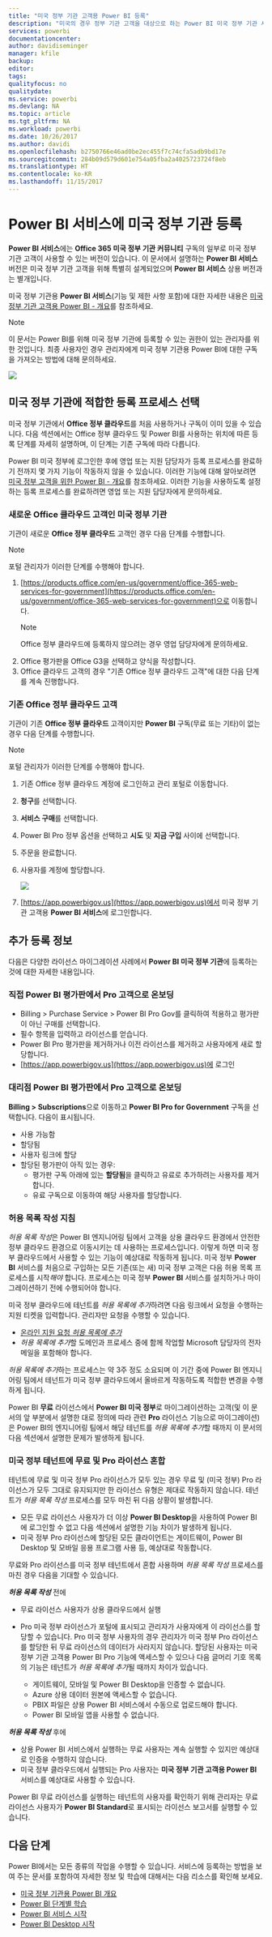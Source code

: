 ```yaml
---
title: "미국 정부 기관 고객용 Power BI 등록"
description: "미국의 경우 정부 기관 고객을 대상으로 하는 Power BI 미국 정부 기관 서비스에 미국 정부 기관을 등록하는 방법에 대해 알아봅니다."
services: powerbi
documentationcenter: 
author: davidiseminger
manager: kfile
backup: 
editor: 
tags: 
qualityfocus: no
qualitydate: 
ms.service: powerbi
ms.devlang: NA
ms.topic: article
ms.tgt_pltfrm: NA
ms.workload: powerbi
ms.date: 10/26/2017
ms.author: davidi
ms.openlocfilehash: b2750766e46ad0be2ec455f7c74cfa5adb9bd17e
ms.sourcegitcommit: 284b09d579d601e754a05fba2a4025723724f8eb
ms.translationtype: HT
ms.contentlocale: ko-KR
ms.lasthandoff: 11/15/2017
---
```

# <a name="enroll-your-us-government-organization-in-the-power-bi-service"></a>Power BI 서비스에 미국 정부 기관 등록
**Power BI 서비스**에는 **Office 365 미국 정부 기관 커뮤니티** 구독의 일부로 미국 정부 기관 고객이 사용할 수 있는 버전이 있습니다. 이 문서에서 설명하는 **Power BI 서비스** 버전은 미국 정부 기관 고객을 위해 특별히 설계되었으며 **Power BI 서비스** 상용 버전과는 별개입니다.

미국 정부 기관용 **Power BI 서비스**(기능 및 제한 사항 포함)에 대한 자세한 내용은 [미국 정부 기관 고객용 Power BI - 개요](service-govus-overview.md)를 참조하세요.

> [!NOTE]
> 이 문서는 Power BI를 위해 미국 정부 기관에 등록할 수 있는 권한이 있는 관리자를 위한 것입니다. 최종 사용자인 경우 관리자에게 미국 정부 기관용 Power BI에 대한 구독을 가져오는 방법에 대해 문의하세요.
> 
> 

![](media/service-govus-signup/service_govus_signup_1.png)

## <a name="select-the-right-sign-up-process-for-your-us-government-organization"></a>미국 정부 기관에 적합한 등록 프로세스 선택
미국 정부 기관에서 **Office 정부 클라우드**를 처음 사용하거나 구독이 이미 있을 수 있습니다. 다음 섹션에서는 Office 정부 클라우드 및 Power BI를 사용하는 위치에 따른 등록 단계를 자세히 설명하며, 이 단계는 기존 구독에 따라 다릅니다.

Power BI 미국 정부에 로그인한 후에 영업 또는 지원 담당자가 등록 프로세스를 완료하기 전까지 몇 가지 기능이 작동하지 않을 수 있습니다. 이러한 기능에 대해 알아보려면 [미국 정부 고객을 위한 Power BI - 개요](service-govus-overview.md)를 참조하세요. 이러한 기능을 사용하도록 설정하는 등록 프로세스를 완료하려면 영업 또는 지원 담당자에게 문의하세요.

### <a name="us-government-organizations-that-are-new-office-cloud-customers"></a>새로운 Office 클라우드 고객인 미국 정부 기관
기관이 새로운 **Office 정부 클라우드** 고객인 경우 다음 단계를 수행합니다.

> [!NOTE]
> 포털 관리자가 이러한 단계를 수행해야 합니다.
> 
> 

1. [https://products.office.com/en-us/government/office-365-web-services-for-government](https://products.office.com/en-us/government/office-365-web-services-for-government)으로 이동합니다. 
    >[!NOTE]
    >Office 정부 클라우드에 등록하지 않으려는 경우 영업 담당자에게 문의하세요.
2. Office 평가판을 Office G3을 선택하고 양식을 작성합니다.
3. Office 클라우드 고객의 경우 "기존 Office 정부 클라우드 고객"에 대한 다음 단계를 계속 진행합니다.

### <a name="existing-office-government-cloud-customers"></a>기존 Office 정부 클라우드 고객
기관이 기존 **Office 정부 클라우드** 고객이지만 **Power BI** 구독(무료 또는 기타)이 없는 경우 다음 단계를 수행합니다.

> [!NOTE]
> 포털 관리자가 이러한 단계를 수행해야 합니다.
> 
> 

1. 기존 Office 정부 클라우드 계정에 로그인하고 관리 포털로 이동합니다.
2. **청구**를 선택합니다.
3. **서비스 구매**를 선택합니다.
4. Power BI Pro 정부 옵션을 선택하고 **시도** 및 **지금 구입** 사이에 선택합니다.
5. 주문을 완료합니다.
6. 사용자를 계정에 할당합니다.
   
   ![](media/service-govus-signup/service_govus_signup_5.png)
7. [https://app.powerbigov.us](https://app.powerbigov.us)에서 미국 정부 기관 고객용 **Power BI 서비스**에 로그인합니다.

## <a name="additional-signup-information"></a>추가 등록 정보
다음은 다양한 라이선스 마이그레이션 사례에서 **Power BI 미국 정부 기관**에 등록하는 것에 대한 자세한 내용입니다.

### <a name="direct-power-bi-trial-to-pro-customer-onboarding"></a>직접 Power BI 평가판에서 Pro 고객으로 온보딩
* Billing > Purchase Service > Power BI Pro Gov를 클릭하여 적용하고 평가판이 아닌 구매를 선택합니다.
* 필수 항목을 입력하고 라이선스를 얻습니다.
* Power BI Pro 평가판을 제거하거나 이전 라이선스를 제거하고 사용자에게 새로 할당합니다.
* [https://app.powerbigov.us](https://app.powerbigov.us)에 로그인 

### <a name="reseller-power-bi-trial-to-pro-customer-onboarding"></a>대리점 Power BI 평가판에서 Pro 고객으로 온보딩
**Billing > Subscriptions**으로 이동하고 **Power BI Pro for Government** 구독을 선택합니다. 다음이 표시됩니다.

* 사용 가능함
* 할당됨
* 사용자 링크에 할당
* 할당된 평가판이 아직 있는 경우:
  * 평가판 구독 아래에 있는 **할당됨**을 클릭하고 유료로 추가하려는 사용자를 제거합니다.
  * 유료 구독으로 이동하여 해당 사용자를 할당합니다.

### <a name="whitelisting-instructions"></a>허용 목록 작성 지침
*허용 목록 작성*은 Power BI 엔지니어링 팀에서 고객을 상용 클라우드 환경에서 안전한 정부 클라우드 환경으로 이동시키는 데 사용하는 프로세스입니다. 이렇게 하면 미국 정부 클라우드에서 사용할 수 있는 기능이 예상대로 작동하게 됩니다. 미국 정부 **Power BI** 서비스를 처음으로 구입하는 모든 기존(또는 새) 미국 정부 고객은 다음 허용 목록 프로세스를 시작*해야* 합니다. 프로세스는 미국 정부 **Power BI** 서비스를 설치하거나 마이그레이션하기 전에 수행되어야 합니다. 

미국 정부 클라우드에 테넌트를 *허용 목록에 추가*하려면 다음 링크에서 요청을 수행하는 지원 티켓을 입력합니다. 관리자만 요청을 수행할 수 있습니다.

* [온라인 지원 요청 *허용 목록에 추가*](https://powerbi.microsoft.com/clouds/)
* *허용 목록에 추가*할 도메인과 프로세스 중에 함께 작업할 Microsoft 담당자의 전자 메일을 포함해야 합니다.

*허용 목록에 추가*하는 프로세스는 약 3주 정도 소요되며 이 기간 중에 Power BI 엔지니어링 팀에서 테넌트가 미국 정부 클라우드에서 올바르게 작동하도록 적합한 변경을 수행하게 됩니다.

Power BI **무료** 라이선스에서 **Power BI 미국 정부**로 마이그레이션하는 고객(및 이 문서의 앞 부분에서 설명한 대로 정의에 따라 관련 **Pro** 라이선스 기능으로 마이그레이션)은 Power BI의 엔지니어링 팀에서 해당 테넌트를 *허용 목록에 추가*할 때까지 이 문서의 다음 섹션에서 설명한 문제가 발생하게 됩니다.

### <a name="mixed-free-and-pro-licenses-in-us-government-tenants"></a>미국 정부 테넌트에 무료 및 Pro 라이선스 혼합
테넌트에 무료 및 미국 정부 Pro 라이선스가 모두 있는 경우 무료 및 (미국 정부) Pro 라이선스가 모두 그대로 유지되지만 한 라이선스 유형은 제대로 작동하지 않습니다. 테넌트가 *허용 목록 작성* 프로세스를 모두 마친 뒤 다음 상황이 발생합니다.

* 모든 무료 라이선스 사용자가 더 이상 **Power BI Desktop**을 사용하여 Power BI에 로그인할 수 없고 다음 섹션에서 설명한 기능 차이가 발생하게 됩니다.
* 미국 정부 Pro 라이선스에 할당된 모든 클라이언트는 게이트웨이, Power BI Desktop 및 모바일 응용 프로그램 사용 등, 예상대로 작동합니다. 

무료와 Pro 라이선스를 미국 정부 테넌트에서 혼합 사용하며 *허용 목록 작성* 프로세스를 마친 경우 다음을 기대할 수 있습니다.

***허용 목록 작성*** 전에

* 무료 라이선스 사용자가 상용 클라우드에서 실행
* Pro 미국 정부 라이선스가 포털에 표시되고 관리자가 사용자에게 이 라이선스를 할당할 수 있습니다. Pro 미국 정부 사용자의 경우 관리자가 미국 정부 Pro 라이선스를 할당한 뒤 무료 라이선스의 데이터가 사라지지 않습니다. 할당된 사용자는 미국 정부 기관 고객용 Power BI Pro 기능에 액세스할 수 있으나 다음 글머리 기호 목록의 기능은 테넌트가 *허용 목록에 추가*될 때까지 차이가 있습니다. 
  
  * 게이트웨이, 모바일 및 Power BI Desktop을 인증할 수 없습니다.
  * Azure 상용 데이터 원본에 액세스할 수 없습니다.
  * PBIX 파일은 상용 Power BI 서비스에서 수동으로 업로드해야 합니다.
  * Power BI 모바일 앱을 사용할 수 없습니다.

***허용 목록 작성*** 후에

* 상용 Power BI 서비스에서 실행하는 무료 사용자는 계속 실행할 수 있지만 예상대로 인증을 수행하지 않습니다.
* 미국 정부 클라우드에서 실행되는 Pro 사용자는 **미국 정부 기관 고객용 Power BI** 서비스를 예상대로 사용할 수 있습니다.

Power BI 무료 라이선스를 실행하는 테넌트의 사용자를 확인하기 위해 관리자는 무료 라이선스 사용자가 **Power BI Standard**로 표시되는 라이선스 보고서를 실행할 수 있습니다.

## <a name="next-steps"></a>다음 단계
Power BI에서는 모든 종류의 작업을 수행할 수 있습니다. 서비스에 등록하는 방법을 보여 주는 문서를 포함하여 자세한 정보 및 학습에 대해서는 다음 리소스를 확인해 보세요.

* [미국 정부 기관용 Power BI 개요](service-govus-overview.md)
* [Power BI 단계별 학습](guided-learning/gettingstarted.yml#step-1)
* [Power BI 서비스 시작](service-get-started.md)
* [Power BI Desktop 시작](desktop-getting-started.md)

